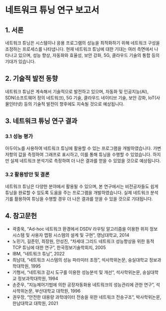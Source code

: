 # 네트워크 튜닝 연구 보고서

## 1. 서론
네트워크 튜닝은 시스템이나 응용 프로그램의 성능을 최적화하기 위해 네트워크 구성을 조정하는 프로세스를 나타냅니다. 현재 네트워크 튜닝에 대한 기대는 여러 측면에서 나타나고 있으며, 성능 향상, 자동화와 효율성, 보안 강화, 5G, 클라우드 기술의 통합 등의 기대가 있습니다.

## 2. 기술적 발전 동향
네트워크 튜닝은 계속해서 기술적으로 발전하고 있으며, 자동화 및 인공지능(AI), SDN(소프트웨어 정의 네트워크), 5G 기술, 클라우드 네이티브 기술, 보안 강화, IoT(사물인터넷) 등의 기술적 발전이 향후에도 지속될 것으로 예상됩니다.

## 3. 네트워크 튜닝 연구 결과
### 3.1 성능 평가
아두이노를 사용하여 네트워크 튜닝에 활용할 수 있는 프로그램을 개발하였습니다. 가변저항의 값을 측정하여 그래프로 표시하고, 이를 통해 튜닝을 수행할 수 있었습니다. 하지만 실제 네트워크 분석기로 측정하여 더 나은 결과를 얻을 수 있었을 것으로 예상됩니다.

### 3.2 활용방안 및 결론
네트워크 튜닝은 다양한 분야에서 활용될 수 있으며, 본 연구에서는 비전공자들도 쉽게 튜닝을 완료할 수 있도록 도움을 주는 프로그램을 개발하였습니다. 실제 네트워크 분석기를 활용하여 튜닝을 수행할 경우 더 나은 결과를 얻을 수 있을 것으로 기대됩니다.

## 4. 참고문헌
- 곽종욱, “Ad-hoc 네트워크 환경에서 DSDV 라우팅 알고리즘을 이용한 위치 정보 시스템 및 사용자 맵핑 시스템의 설계 및 구현”, 영남대학교, 2014
- 노민기, 길준민, 최장원, 안성진, “차세대 그리드 네트워크 성능향상을 위한 동적 TCP 튜닝에 대한 연구”, 한국정보기술학회지, 2005
- IBM, “네트워크 튜닝”, 2022
- 최남대, “네트워크 시스템의 성능 파라미터 조정”, 석사학위논문, 숭실대학교 정보과학대학원, 1995
- 기형서, “네트워크 감시 도구를 이용한 성능분석 및 개선“, 석사학위논문, 숭실대학교 정보과학대학원, 1994
- 손준우, ”지능제어기법에 의한 공장자동화용 네트워크의 성능관리에 관한 연구”, 석사학위논문, 부산대학교 대학원, 1996
- 권우창, “안전한 대용량 과학데이터 전송을 위한 네트워크 전송구조“, 박사학위논문, 한남대학교 대학원, 2021

